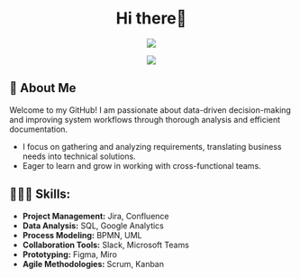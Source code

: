 <h1 align="center">Hi there👋</h1>
<p align="center">
  <a href="https://github.com/[YourGitHubUsername]">
    <img src="https://readme-typing-svg.herokuapp.com?lines=Systems+Analyst+%F0%9F%93%9A;Jira%2C+Confluence%2C+SQL%2C+Figma+%F0%9F%9A%80;Data+Analysis+%26+Modeling+%E2%9C%A8;Agile%2C+Problem-Solving%2C+Collaboration&center=true&width=450&height=45">
  </a>
</p>

<p align="center">
  <img src="https://i.imgur.com/A6bWGFl.gif"/>
</p>

## 🐾 About Me

Welcome to my GitHub! I am passionate about data-driven decision-making and improving system workflows through thorough analysis and efficient documentation.

- I focus on gathering and analyzing requirements, translating business needs into technical solutions.
- Eager to learn and grow in working with cross-functional teams.

## 👩🏻‍💻 Skills:

- **Project Management:** Jira, Confluence
- **Data Analysis:** SQL, Google Analytics
- **Process Modeling:** BPMN, UML
- **Collaboration Tools:** Slack, Microsoft Teams
- **Prototyping:** Figma, Miro
- **Agile Methodologies:** Scrum, Kanban
